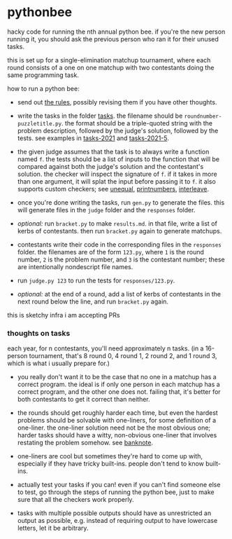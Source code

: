 # pythonbee

hacky code for running the nth annual python bee. if you're the new person running it, you should ask the previous person who ran it for their unused tasks.

this is set up for a single-elimination matchup tournament, where each round consists of a one on one matchup with two contestants doing the same programming task.

how to run a python bee:

- send out [the rules](https://docs.google.com/document/d/e/2PACX-1vRZlv-Z8PDweCTX8kMz07IKMiu9_QbPaCu1lTipzONOpcFCRD91VXHIZ8OnyAYRyy1y34bZw5GgIRVs/pub), possibly revising them if you have other thoughts.

- write the tasks in the folder [tasks](tasks/). the filename should be `roundnumber-puzzletitle.py`. the format should be a triple-quoted string with the problem description, followed by the judge's solution, followed by the tests. see examples in [tasks-2021](tasks-2021/) and [tasks-2021-5](tasks-2021-5/).

- the given judge assumes that the task is to always write a function named `f`. the tests should be a list of inputs to the function that will be compared against both the judge's solution and the contestant's solution. the checker will inspect the signature of `f`. if it takes in more than one argument, it will splat the input before passing it to `f`. it also supports custom checkers; see [unequal](tasks-2021/1-unequal.py), [printnumbers](tasks-2021/1-printnumbers.py), [interleave](tasks-2021/2-interleave.py).

- once you're done writing the tasks, run `gen.py` to generate the files. this will generate files in the `judge` folder and the `responses` folder.

- *optional:* run `bracket.py` to make `results.md`. in that file, write a list of kerbs of contestants. then run `bracket.py` again to generate matchups.

- contestants write their code in the corresponding files in the `responses` folder. the filenames are of the form `123.py`, where `1` is the round number, `2` is the problem number, and `3` is the contestant number; these are intentionally nondescript file names.

- run `judge.py 123` to run the tests for `responses/123.py`.

- *optional:* at the end of a round, add a list of kerbs of contestants in the next round below the line, and run `bracket.py` again.

this is sketchy infra i am accepting PRs

### thoughts on tasks

each year, for n contestants, you'll need approximately n tasks. (in a 16-person tournament, that's 8 round 0, 4 round 1, 2 round 2, and 1 round 3, which is what i usually prepare for.)

- you really don't want it to be the case that no one in a matchup has a correct program. the ideal is if only one person in each matchup has a correct program, and the other one does not. failing that, it's better for both contestants to get it correct than neither.

- the rounds should get roughly harder each time, but even the hardest problems should be solvable with one-liners, for some definition of a one-liner. the one-liner solution need not be the most obvious one; harder tasks should have a witty, non-obvious one-liner that involves restating the problem somehow. see [banknote](tasks-2021-5/1-banknote.py).

- one-liners are cool but sometimes they're hard to come up with, especially if they have tricky built-ins. people don't tend to know built-ins.

- actually test your tasks if you can! even if you can't find someone else to test, go through the steps of running the python bee, just to make sure that all the checkers work properly.

- tasks with multiple possible outputs should have as unrestricted an output as possible, e.g. instead of requiring output to have lowercase letters, let it be arbitrary.
